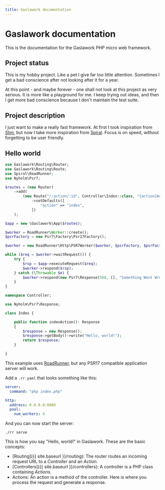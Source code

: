 ```yaml
---
title: Gaslawork documentation
---
```


# Gaslawork documentation

This is the documentation for the Gaslawork PHP micro web framework.

## Project status

This is my hobby project. Like a pet I give far too little attention. Sometimes I get a bad conscience after not looking after it for a year.

At this point - and maybe forever - one shall not look at this project as very serious. It is more like a playground for me. I keep trying out ideas, and then I get more bad conscience because I don't maintain the test suite.

## Project description

I just want to make a really fast framework. At first I took inspiration from [Slim](https://www.slimframework.com/), but now I take more inspiration from [Spiral](https://spiral.dev/). Focus is on speed, without forgetting to be user friendly.

## Hello world

```php
use Gaslawork\Routing\Router;
use Gaslawork\Routing\Route;
use Spiral\RoadRunner;
use Nyholm\Psr7;

$routes = (new Router)
    ->add(
        (new Route("/:action/:id", Controller\Index::class, "{action}Action"))
            ->setDefaults([
                "action" => "index",
            ])
    );

$app = new \Gaslawork\App($routes);

$worker = RoadRunner\Worker::create();
$psrFactory = new Psr7\Factory\Psr17Factory();

$worker = new RoadRunner\Http\PSR7Worker($worker, $psrFactory, $psrFactory, $psrFactory);

while ($req = $worker->waitRequest()) {
    try {
        $rsp = $app->executeRequest($req);
        $worker->respond($rsp);
    } catch (\Throwable $e) {
        $worker->respond(new Psr7\Response(500, [], "Something Went Wrong!"));
    }
}
```

```php
namespace Controller;

use Nyholm\Psr7\Response;

class Index {

    public function indexAction(): Response
    {
        $response = new Response();
        $response->getBody()->write("Hello, world!");
        return $response;
    }

}
```

This example uses [RoadRunner](https://roadrunner.dev/), but any PSR17 compatible application server will work.

Add a `.rr.yaml` that looks something like this:

```yaml
server:
  command: "php index.php"

http:
  address: 0.0.0.0:8080
  pool:
    num_workers: 4
```

And you can now start the server:

```shell
./rr serve
```

This is how you say "Hello, world!" in Gaslawork. These are the basic concepts:

* [Routing]({{ site.baseurl }}/routing): The router routes an incoming request URL to a _Controller_ and an _Action_.
* [Controllers]({{ site.baseurl }}/controllers): A controller is a PHP class containing _Actions_.
* Actions: An action is a method of the controller. Here is where you process the request and generate a response.
